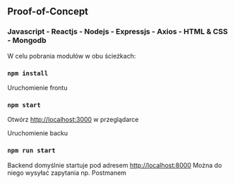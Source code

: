 ## Proof-of-Concept
### Javascript - Reactjs - Nodejs - Expressjs - Axios - HTML & CSS - Mongodb


W celu pobrania modułów w obu ścieżkach:
### `npm install`

Uruchomienie frontu
### `npm start`

Otwórz [http://localhost:3000](http://localhost:3000) w przeglądarce


Uruchomienie backu
### `npm run start`

Backend domyślnie startuje pod adresem [http://localhost:8000](http://localhost:8000)
Można do niego wysyłać zapytania np. Postmanem
